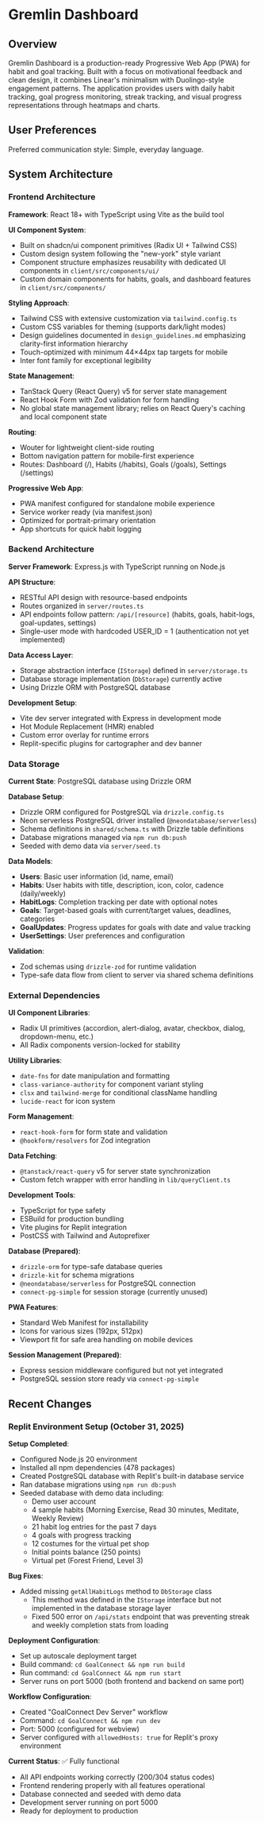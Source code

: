 # Gremlin Dashboard

## Overview

Gremlin Dashboard is a production-ready Progressive Web App (PWA) for habit and goal tracking. Built with a focus on motivational feedback and clean design, it combines Linear's minimalism with Duolingo-style engagement patterns. The application provides users with daily habit tracking, goal progress monitoring, streak tracking, and visual progress representations through heatmaps and charts.

## User Preferences

Preferred communication style: Simple, everyday language.

## System Architecture

### Frontend Architecture

**Framework**: React 18+ with TypeScript using Vite as the build tool

**UI Component System**: 
- Built on shadcn/ui component primitives (Radix UI + Tailwind CSS)
- Custom design system following the "new-york" style variant
- Component structure emphasizes reusability with dedicated UI components in `client/src/components/ui/`
- Custom domain components for habits, goals, and dashboard features in `client/src/components/`

**Styling Approach**:
- Tailwind CSS with extensive customization via `tailwind.config.ts`
- Custom CSS variables for theming (supports dark/light modes)
- Design guidelines documented in `design_guidelines.md` emphasizing clarity-first information hierarchy
- Touch-optimized with minimum 44×44px tap targets for mobile
- Inter font family for exceptional legibility

**State Management**:
- TanStack Query (React Query) v5 for server state management
- React Hook Form with Zod validation for form handling
- No global state management library; relies on React Query's caching and local component state

**Routing**:
- Wouter for lightweight client-side routing
- Bottom navigation pattern for mobile-first experience
- Routes: Dashboard (/), Habits (/habits), Goals (/goals), Settings (/settings)

**Progressive Web App**:
- PWA manifest configured for standalone mobile experience
- Service worker ready (via manifest.json)
- Optimized for portrait-primary orientation
- App shortcuts for quick habit logging

### Backend Architecture

**Server Framework**: Express.js with TypeScript running on Node.js

**API Structure**:
- RESTful API design with resource-based endpoints
- Routes organized in `server/routes.ts`
- API endpoints follow pattern: `/api/[resource]` (habits, goals, habit-logs, goal-updates, settings)
- Single-user mode with hardcoded USER_ID = 1 (authentication not yet implemented)

**Data Access Layer**:
- Storage abstraction interface (`IStorage`) defined in `server/storage.ts`
- Database storage implementation (`DbStorage`) currently active
- Using Drizzle ORM with PostgreSQL database

**Development Setup**:
- Vite dev server integrated with Express in development mode
- Hot Module Replacement (HMR) enabled
- Custom error overlay for runtime errors
- Replit-specific plugins for cartographer and dev banner

### Data Storage

**Current State**: PostgreSQL database using Drizzle ORM

**Database Setup**: 
- Drizzle ORM configured for PostgreSQL via `drizzle.config.ts`
- Neon serverless PostgreSQL driver installed (`@neondatabase/serverless`)
- Schema definitions in `shared/schema.ts` with Drizzle table definitions
- Database migrations managed via `npm run db:push`
- Seeded with demo data via `server/seed.ts`

**Data Models**:
- **Users**: Basic user information (id, name, email)
- **Habits**: User habits with title, description, icon, color, cadence (daily/weekly)
- **HabitLogs**: Completion tracking per date with optional notes
- **Goals**: Target-based goals with current/target values, deadlines, categories
- **GoalUpdates**: Progress updates for goals with date and value tracking
- **UserSettings**: User preferences and configuration

**Validation**: 
- Zod schemas using `drizzle-zod` for runtime validation
- Type-safe data flow from client to server via shared schema definitions

### External Dependencies

**UI Component Libraries**:
- Radix UI primitives (accordion, alert-dialog, avatar, checkbox, dialog, dropdown-menu, etc.)
- All Radix components version-locked for stability

**Utility Libraries**:
- `date-fns` for date manipulation and formatting
- `class-variance-authority` for component variant styling
- `clsx` and `tailwind-merge` for conditional className handling
- `lucide-react` for icon system

**Form Management**:
- `react-hook-form` for form state and validation
- `@hookform/resolvers` for Zod integration

**Data Fetching**:
- `@tanstack/react-query` v5 for server state synchronization
- Custom fetch wrapper with error handling in `lib/queryClient.ts`

**Development Tools**:
- TypeScript for type safety
- ESBuild for production bundling
- Vite plugins for Replit integration
- PostCSS with Tailwind and Autoprefixer

**Database (Prepared)**:
- `drizzle-orm` for type-safe database queries
- `drizzle-kit` for schema migrations
- `@neondatabase/serverless` for PostgreSQL connection
- `connect-pg-simple` for session storage (currently unused)

**PWA Features**:
- Standard Web Manifest for installability
- Icons for various sizes (192px, 512px)
- Viewport fit for safe area handling on mobile devices

**Session Management (Prepared)**:
- Express session middleware configured but not yet integrated
- PostgreSQL session store ready via `connect-pg-simple`

## Recent Changes

### Replit Environment Setup (October 31, 2025)

**Setup Completed**:
- Configured Node.js 20 environment
- Installed all npm dependencies (478 packages)
- Created PostgreSQL database with Replit's built-in database service
- Ran database migrations using `npm run db:push`
- Seeded database with demo data including:
  - Demo user account
  - 4 sample habits (Morning Exercise, Read 30 minutes, Meditate, Weekly Review)
  - 21 habit log entries for the past 7 days
  - 4 goals with progress tracking
  - 12 costumes for the virtual pet shop
  - Initial points balance (250 points)
  - Virtual pet (Forest Friend, Level 3)

**Bug Fixes**:
- Added missing `getAllHabitLogs` method to `DbStorage` class
  - This method was defined in the `IStorage` interface but not implemented in the database storage layer
  - Fixed 500 error on `/api/stats` endpoint that was preventing streak and weekly completion stats from loading

**Deployment Configuration**:
- Set up autoscale deployment target
- Build command: `cd GoalConnect && npm run build`
- Run command: `cd GoalConnect && npm run start`
- Server runs on port 5000 (both frontend and backend on same port)

**Workflow Configuration**:
- Created "GoalConnect Dev Server" workflow
- Command: `cd GoalConnect && npm run dev`
- Port: 5000 (configured for webview)
- Server configured with `allowedHosts: true` for Replit's proxy environment

**Current Status**: ✅ Fully functional
- All API endpoints working correctly (200/304 status codes)
- Frontend rendering properly with all features operational
- Database connected and seeded with demo data
- Development server running on port 5000
- Ready for deployment to production